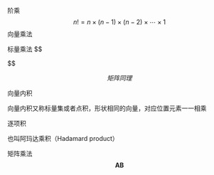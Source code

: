 阶乘
$$
n! = n \times (n-1) \times (n-2) \times \cdots \times 1
$$
向量乘法

标量乘法
$$

$$

$$
矩阵同理
$$

向量内积

向量内积又称标量集或者点积，形状相同的向量，对应位置元素一一相乘

逐项积

也叫阿玛达乘积（Hadamard product）



矩阵乘法
$$
\boldsymbol{A}\boldsymbol{B}
$$

